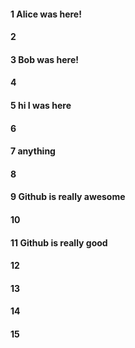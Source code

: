 #### 1 Alice was here!
#### 2
#### 3 Bob was here!
#### 4
#### 5 hi I was here
#### 6
#### 7 anything
#### 8
#### 9 Github is really awesome
#### 10
#### 11 Github is really good
#### 12
#### 13
#### 14
#### 15
